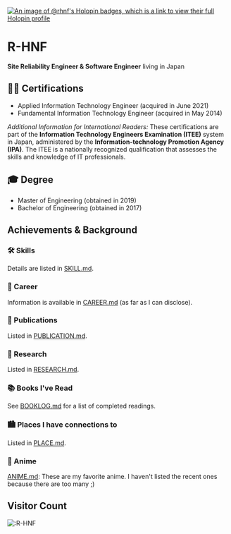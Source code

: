 [![An image of @rhnf's Holopin badges, which is a link to view their full Holopin profile](https://holopin.me/rhnf)](https://holopin.io/@rhnf)

# R-HNF

**Site Reliability Engineer & Software Engineer** living in Japan

## 🧑‍💻 Certifications
* Applied Information Technology Engineer (acquired in June 2021)
* Fundamental Information Technology Engineer (acquired in May 2014)

*Additional Information for International Readers:*
These certifications are part of the **Information Technology Engineers Examination (ITEE)** system in Japan, administered by the **Information-technology Promotion Agency (IPA)**. The ITEE is a nationally recognized qualification that assesses the skills and knowledge of IT professionals.

## 🎓 Degree
* Master of Engineering (obtained in 2019)
* Bachelor of Engineering (obtained in 2017)

## Achievements & Background

### 🛠️ Skills
Details are listed in [SKILL.md](SKILL.md).

### 🚀 Career
Information is available in [CAREER.md](CAREER.md) (as far as I can disclose).

### 📖 Publications
Listed in [PUBLICATION.md](PUBLICATION.md).

### 🔬 Research
Listed in [RESEARCH.md](RESEARCH.md).

### 📚 Books I've Read
See [BOOKLOG.md](BOOKLOG.md) for a list of completed readings.

### 🏙️ Places I have connections to
Listed in [PLACE.md](PLACE.md).

### 🥳 Anime
[ANIME.md](ANIME.md): These are my favorite anime. I haven't listed the recent ones because there are too many ;)

## Visitor Count
<img src="https://count.getloli.com/get/@:R-HNF?theme=rule34" alt=":R-HNF" />

